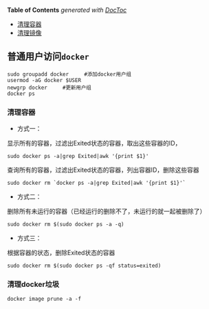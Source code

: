 <!-- START doctoc generated TOC please keep comment here to allow auto update -->
<!-- DON'T EDIT THIS SECTION, INSTEAD RE-RUN doctoc TO UPDATE -->
**Table of Contents**  *generated with [DocToc](https://github.com/thlorenz/doctoc)*

- [清理容器](#%E6%B8%85%E7%90%86%E5%AE%B9%E5%99%A8)
- [清理镜像](#%E6%B8%85%E7%90%86%E9%95%9C%E5%83%8F)

<!-- END doctoc generated TOC please keep comment here to allow auto update -->

## 普通用户访问`docker`


```shell
sudo groupadd docker     #添加docker用户组
usermod -aG docker $USER
newgrp docker     #更新用户组
docker ps
```

### 清理容器

- 方式一：

显示所有的容器，过滤出Exited状态的容器，取出这些容器的ID，

    sudo docker ps -a|grep Exited|awk '{print $1}'

查询所有的容器，过滤出Exited状态的容器，列出容器ID，删除这些容器

    sudo docker rm `docker ps -a|grep Exited|awk '{print $1}'`

- 方式二： 

删除所有未运行的容器（已经运行的删除不了，未运行的就一起被删除了）

    sudo docker rm $(sudo docker ps -a -q)

- 方式三：

根据容器的状态，删除Exited状态的容器
    
    sudo docker rm $(sudo docker ps -qf status=exited)
    
### 清理docker垃圾

    docker image prune -a -f

    